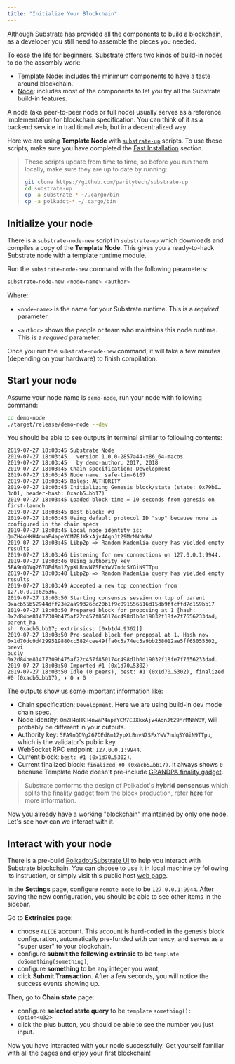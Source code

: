 ```yaml
---
title: "Initialize Your Blockchain"
---
```


Although Substrate has provided all the components to build a blockchain, as a developer you still need to assemble the pieces you needed.

To ease the life for beginners, Substrate offers two kinds of build-in nodes to do the assembly work:
* [Template Node](https://github.com/paritytech/substrate/tree/v1.0/node-template): includes the minimum components to have a taste around blockchain.
* [Node](https://github.com/paritytech/substrate/tree/v1.0/node): includes most of the components to let you try all the Substrate build-in features.

A node (aka peer-to-peer node or full node) usually serves as a reference implementation for blockchain specification. You can think of it as a backend service in traditional web, but in a decentralized way.

Here we are using **Template Node** with [`substrate-up`](https://github.com/paritytech/substrate-up) scripts. To use these scripts, make sure you have completed the [Fast Installation](getting-started/installing-substrate.md#fast-installation) section.

> These scripts update from time to time, so before you run them locally, make sure they are up to date by running:
> ```bash
> git clone https://github.com/paritytech/substrate-up
> cd substrate-up
> cp -a substrate-* ~/.cargo/bin
> cp -a polkadot-* ~/.cargo/bin
> ```

## Initialize your node

There is a `substrate-node-new` script in `substrate-up` which downloads and compiles a copy of the **Template Node**. This gives you a ready-to-hack Substrate node with a template runtime module.

Run the `substrate-node-new` command with the following parameters:

```bash
substrate-node-new <node-name> <author>
```

Where:

* `<node-name>` is the name for your Substrate runtime. This is a _required_ parameter.

* `<author>` shows the people or team who maintains this node runtime. This is a _required_ parameter.

Once you run the `substrate-node-new` command, it will take a few minutes (depending on your hardware) to finish compilation.

## Start your node

Assume your node name is `demo-node`, run your node with following command:
```bash
cd demo-node
./target/release/demo-node --dev
```

You should be able to see outputs in terminal similar to following contents:
```text
2019-07-27 18:03:45 Substrate Node
2019-07-27 18:03:45   version 1.0.0-2857a44-x86_64-macos
2019-07-27 18:03:45   by demo-author, 2017, 2018
2019-07-27 18:03:45 Chain specification: Development
2019-07-27 18:03:45 Node name: safe-tin-6167
2019-07-27 18:03:45 Roles: AUTHORITY
2019-07-27 18:03:45 Initializing Genesis block/state (state: 0x79b0…3c01, header-hash: 0xacb5…bb17)
2019-07-27 18:03:45 Loaded block-time = 10 seconds from genesis on first-launch
2019-07-27 18:03:45 Best block: #0
2019-07-27 18:03:45 Using default protocol ID "sup" because none is configured in the chain specs
2019-07-27 18:03:45 Local node identity is: QmZH4oHKH4nwaP4apeYCM7EJXkxAjv4AqnJt29MrMNhWBV
2019-07-27 18:03:45 Libp2p => Random Kademlia query has yielded empty results
2019-07-27 18:03:46 Listening for new connections on 127.0.0.1:9944.
2019-07-27 18:03:46 Using authority key 5FA9nQDVg267DEd8m1ZypXLBnvN7SFxYwV7ndqSYGiN9TTpu
2019-07-27 18:03:48 Libp2p => Random Kademlia query has yielded empty results
2019-07-27 18:03:49 Accepted a new tcp connection from 127.0.0.1:62636.
2019-07-27 18:03:50 Starting consensus session on top of parent 0xacb55b52944dff23e2aa99326cc20b1f9c091556516d15db9ffcffd7d159bb17
2019-07-27 18:03:50 Prepared block for proposing at 1 [hash: 0x2d84be81477309b475af22c457f850174c498d1b0d19032f18fe7f7656233dad; parent_ha
sh: 0xacb5…bb17; extrinsics: [0xb1d4…9362]]
2019-07-27 18:03:50 Pre-sealed block for proposal at 1. Hash now 0x1d70dc9d4299519880cc5824cee49ffa0c5a74ec5a9bb238012ae5ff65055302, previ
ously 0x2d84be81477309b475af22c457f850174c498d1b0d19032f18fe7f7656233dad.
2019-07-27 18:03:50 Imported #1 (0x1d70…5302)
2019-07-27 18:03:50 Idle (0 peers), best: #1 (0x1d70…5302), finalized #0 (0xacb5…bb17), ⬇ 0 ⬆ 0
```
The outputs show us some important information like:
* Chain specification: `Development`. Here we are using build-in dev mode chain spec.
* Node identity: `QmZH4oHKH4nwaP4apeYCM7EJXkxAjv4AqnJt29MrMNhWBV`, will probably be different in your outputs.
* Authority key: `5FA9nQDVg267DEd8m1ZypXLBnvN7SFxYwV7ndqSYGiN9TTpu`, which is the validator's public key.
* WebSocket RPC endpoint: `127.0.0.1:9944`.
* Current block: `best: #1 (0x1d70…5302)`.
* Current finalized block: `finalized #0 (0xacb5…bb17)`. It always shows `0` because Template Node doesn't pre-include [GRANDPA finality gadget](https://wiki.polkadot.network/en/latest/polkadot/learn/consensus/#what-is-grandpababe).

> Substrate conforms the design of Polkadot's **hybrid consensus** which splits the finality gadget from the block production, refer [here](https://wiki.polkadot.network/en/latest/polkadot/learn/consensus/) for more information.

Now you already have a working "blockchain" maintained by only one node. Let's see how can we interact with it.

## Interact with your node

There is a pre-build [Polkadot/Substrate UI](https://github.com/polkadot-js/apps) to help you interact with Substrate blockchain. You can choose to use it in local machine by following its instruction, or simply visit this public host [web page](https://polkadot.js.org/apps).

In the **Settings** page, configure `remote node` to be `127.0.0.1:9944`. After saving the new configuration, you should be able to see other items in the sidebar. 

Go to **Extrinsics** page:
* choose `ALICE` account. This account is hard-coded in the genesis block configuration, automatically pre-funded with currency, and serves as a "super user" to your blockchain.
* configure **submit the following extrinsic** to be `template` `doSomething(something)`, 
* configure **something** to be any integer you want,
* click **Submit Transaction**. After a few seconds, you will notice the success events showing up.

Then, go to **Chain state** page:
* configure **selected state query** to be `template` `something(): Option<u32>`
* click the plus button, you should be able to see the number you just input.

Now you have interacted with your node successfully. Get yourself familiar with all the pages and enjoy your first blockchain!
